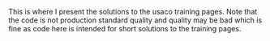 This is where I present the solutions to the usaco training pages.
Note that the code is not production standard quality and quality may be
bad which is fine as code here is intended for short solutions to the
training pages.
